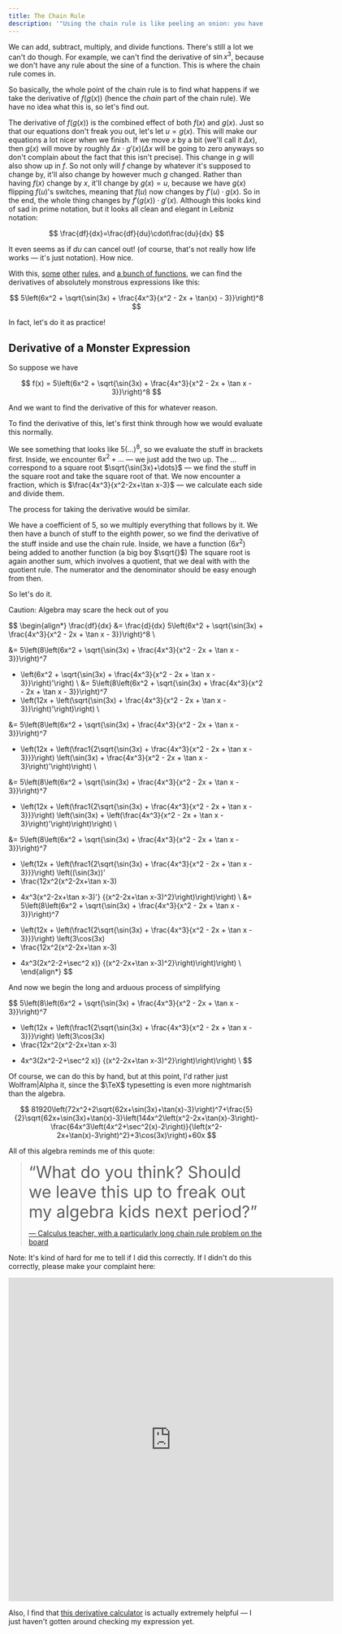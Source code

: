 ```yaml
---
title: The Chain Rule
description: '"Using the chain rule is like peeling an onion: you have to deal with each layer at a time, and if it is too big you will start crying."'
---
```


We can add, subtract, multiply, and divide functions. There's still a lot we can't do though. For example, we can't find the derivative of $\sin x^3$, because we don't have any rule about the sine of a function. This is where the chain rule comes in.

So basically, the whole point of the chain rule is to find what happens if we take the derivative of $f(g(x))$ (hence the *chain* part of the chain rule). We have no idea what this is, so let's find out.

The derivative of $f(g(x))$​ is the combined effect of both $f(x)$​ and $g(x)$​. Just so that our equations don't freak you out, let's let $u=g(x)$​. This will make our equations a lot nicer when we finish. If we move $x$​ by a bit (we'll call it $\Delta x$​), then $g(x)$​ will move by roughly $\Delta x\cdot g'(x)$​ ($\Delta x$​ will be going to zero anyways so don't complain about the fact that this isn't precise). This change in $g$​ will also show up in $f$​. So not only will $f$​ change by whatever it's supposed to change by, it'll also change by however much $g$​ changed. Rather than having $f(x)$​ change by $x$​, it'll change by $g(x)=u$​, because we have $g(x)$​ flipping $f(u)$​'s switches, meaning that $f(u)$​ now changes by $f'(u)\cdot g(x)$​. So in the end, the whole thing changes by $f'(g(x))\cdot g'(x)$​. Although this looks kind of sad in prime notation, but it looks all clean and elegant in Leibniz notation:

$$
\frac{df}{dx}=\frac{df}{du}\cdot\frac{du}{dx}
$$

It even seems as if $du$​ can cancel out! (of course, that's not really how life works — it's just notation). How nice.

With this, [some](../unit1-the-derivative/calculating-derivatives) [other](./product-rule) [rules](./quotient-rule), and [a bunch of functions](../derivatives-of-functions), we can find the derivatives of absolutely monstrous expressions like this:

$$
5\left(6x^2 + \sqrt{\sin(3x) + \frac{4x^3}{x^2 - 2x + \tan(x) - 3}}\right)^8
$$

In fact, let's do it as practice!

## Derivative of a Monster Expression

So suppose we have

$$
f(x) = 5\left(6x^2 + \sqrt{\sin(3x) + \frac{4x^3}{x^2 - 2x + \tan x - 3}}\right)^8
$$

And we want to find the derivative of this for whatever reason.

To find the derivative of this, let's first think through how we would evaluate this normally.

We see something that looks like $5(\dots)^8$​, so we evaluate the stuff in brackets first. Inside, we encounter $6x^2+\dots$ — we just add the two up. The $\dots$ correspond to a square root $\sqrt{\sin(3x)+\dots}$ — we find the stuff in the square root and take the square root of that. We now encounter a fraction, which is $\frac{4x^3}{x^2-2x+\tan x-3}$ — we calculate each side and divide them.

The process for taking the derivative would be similar.

We have a coefficient of 5, so we multiply everything that follows by it. We then have a bunch of stuff to the eighth power, so we find the derivative of the stuff inside and use the chain rule. Inside, we have a function ($6x^2$) being added to another function (a big boy $\sqrt{}$) The square root is again another sum, which involves a quotient, that we deal with with the quotient rule. The numerator and the denominator should be easy enough from then.

So let's do it.

Caution: Algebra may scare the heck out of you

$$
\begin{align*}
\frac{df}{dx} 
&= \frac{d}{dx} 5\left(6x^2 + \sqrt{\sin(3x) + \frac{4x^3}{x^2 - 2x + \tan x - 3}}\right)^8 \\

&= 5\left(8\left(6x^2 + \sqrt{\sin(3x) + \frac{4x^3}{x^2 - 2x + \tan x - 3}}\right)^7 
 + \left(6x^2 + \sqrt{\sin(3x) + \frac{4x^3}{x^2 - 2x + \tan x - 3}}\right)'\right) \\
&= 5\left(8\left(6x^2 + \sqrt{\sin(3x) + \frac{4x^3}{x^2 - 2x + \tan x - 3}}\right)^7 
 + \left(12x + \left(\sqrt{\sin(3x) + \frac{4x^3}{x^2 - 2x + \tan x - 3}}\right)'\right)\right) \\
 
&= 5\left(8\left(6x^2 + \sqrt{\sin(3x) + \frac{4x^3}{x^2 - 2x + \tan x - 3}}\right)^7 
 + \left(12x + \left(\frac1{2\sqrt{\sin(3x) + \frac{4x^3}{x^2 - 2x + \tan x - 3}}}\right)
 \left(\sin(3x) + \frac{4x^3}{x^2 - 2x + \tan x - 3}\right)'\right)\right) \\
 
&= 5\left(8\left(6x^2 + \sqrt{\sin(3x) + \frac{4x^3}{x^2 - 2x + \tan x - 3}}\right)^7 
 + \left(12x + \left(\frac1{2\sqrt{\sin(3x) + \frac{4x^3}{x^2 - 2x + \tan x - 3}}}\right)
 \left(\sin(3x) + \left(\frac{4x^3}{x^2 - 2x + \tan x - 3}\right)'\right)\right)\right) \\
 
&= 5\left(8\left(6x^2 + \sqrt{\sin(3x) + \frac{4x^3}{x^2 - 2x + \tan x - 3}}\right)^7 
 + \left(12x + \left(\frac1{2\sqrt{\sin(3x) + \frac{4x^3}{x^2 - 2x + \tan x - 3}}}\right)
 \left((\sin(3x))'
 + \frac{12x^2(x^2-2x+\tan x-3)
 - 4x^3(x^2-2x+\tan x-3)'}
 {(x^2-2x+\tan x-3)^2}\right)\right)\right) \\
&= 5\left(8\left(6x^2 + \sqrt{\sin(3x) + \frac{4x^3}{x^2 - 2x + \tan x - 3}}\right)^7 
 + \left(12x + \left(\frac1{2\sqrt{\sin(3x) + \frac{4x^3}{x^2 - 2x + \tan x - 3}}}\right)
 \left(3\cos(3x)
 + \frac{12x^2(x^2-2x+\tan x-3)
 - 4x^3(2x^2-2+\sec^2 x)}
 {(x^2-2x+\tan x-3)^2}\right)\right)\right) \\
\end{align*}
$$

And now we begin the long and arduous process of simplifying

$$
5\left(8\left(6x^2 + \sqrt{\sin(3x) + \frac{4x^3}{x^2 - 2x + \tan x - 3}}\right)^7 
 + \left(12x + \left(\frac1{2\sqrt{\sin(3x) + \frac{4x^3}{x^2 - 2x + \tan x - 3}}}\right)
 \left(3\cos(3x)
 + \frac{12x^2(x^2-2x+\tan x-3)
 - 4x^3(2x^2-2+\sec^2 x)}
 {(x^2-2x+\tan x-3)^2}\right)\right)\right) \\
$$

Of course, we can do this by hand, but at this point, I'd rather just Wolfram\|Alpha it, since the $\TeX$ typesetting is even more nightmarish than the algebra.

$$
81920\left(72x^2+2\sqrt{62x+\sin(3x)+\tan(x)-3}\right)^7+\frac{5}{2}\sqrt{62x+\sin(3x)+\tan(x)-3}\left(144x^2\left(x^2-2x+\tan(x)-3\right)-\frac{64x^3\left(4x^2+\sec^2(x)-2\right)}{\left(x^2-2x+\tan(x)-3\right)^2}+3\cos(3x)\right)+60x
$$

All of this algebra reminds me of this quote:

> <span style="font-size: xx-large">“What do you think? Should we leave this up to freak out my algebra kids next period?”</span>
>
> [— Calculus teacher, with a particularly long chain rule problem on the board](https://mathprofessorquotes.com/post/643311134854774784/what-do-you-think-should-we-leave-this-up-to)

Note: It's kind of hard for me to tell if I did this correctly. If I didn't do this correctly, please make your complaint here:

<iframe src="https://docs.google.com/forms/d/e/1FAIpQLSeBZf9CggbKeJ4wL8Jg45VpVej-q75eVVr2EZ7YWUvFG_vb7A/viewform?embedded=true" width="640" height="637" frameborder="0" marginheight="0" marginwidth="0">Loading…</iframe>

Also, I find that [this derivative calculator](https://www.derivative-calculator.net/) is actually extremely helpful — I just haven't gotten around checking my expression yet.
